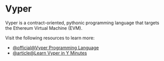 # Vyper

Vyper is a contract-oriented, pythonic programming language that targets the Ethereum Virtual Machine (EVM).

Visit the following resources to learn more:

- [@official@Vyper Programming Language](https://vyper.readthedocs.io/en/stable/)
- [@article@Learn Vyper in Y Minutes](https://learnxinyminutes.com/docs/vyper/)
